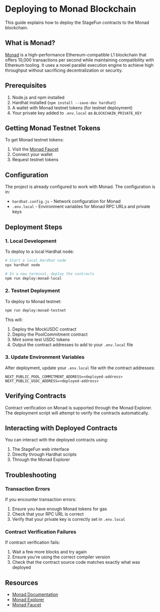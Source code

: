 # Deploying to Monad Blockchain

This guide explains how to deploy the StageFun contracts to the Monad blockchain.

## What is Monad?

[Monad](https://docs.monad.xyz/) is a high-performance Ethereum-compatible L1 blockchain that offers 10,000 transactions per second while maintaining compatibility with Ethereum tooling. It uses a novel parallel execution engine to achieve high throughput without sacrificing decentralization or security.

## Prerequisites

1. Node.js and npm installed
2. Hardhat installed (`npm install --save-dev hardhat`)
3. A wallet with Monad testnet tokens (for testnet deployment)
4. Your private key added to `.env.local` as `BLOCKCHAIN_PRIVATE_KEY`

## Getting Monad Testnet Tokens

To get Monad testnet tokens:

1. Visit the [Monad Faucet](https://faucet.monad.xyz/)
2. Connect your wallet
3. Request testnet tokens

## Configuration

The project is already configured to work with Monad. The configuration is in:

- `hardhat.config.js` - Network configuration for Monad
- `.env.local` - Environment variables for Monad RPC URLs and private keys

## Deployment Steps

### 1. Local Development

To deploy to a local Hardhat node:

```bash
# Start a local Hardhat node
npx hardhat node

# In a new terminal, deploy the contracts
npm run deploy:monad-local
```

### 2. Testnet Deployment

To deploy to Monad testnet:

```bash
npm run deploy:monad-testnet
```

This will:

1. Deploy the MockUSDC contract
2. Deploy the PoolCommitment contract
3. Mint some test USDC tokens
4. Output the contract addresses to add to your `.env.local` file

### 3. Update Environment Variables

After deployment, update your `.env.local` file with the contract addresses:

```
NEXT_PUBLIC_POOL_COMMITMENT_ADDRESS=<deployed-address>
NEXT_PUBLIC_USDC_ADDRESS=<deployed-address>
```

## Verifying Contracts

Contract verification on Monad is supported through the Monad Explorer. The deployment script will attempt to verify the contracts automatically.

## Interacting with Deployed Contracts

You can interact with the deployed contracts using:

1. The StageFun web interface
2. Directly through Hardhat scripts
3. Through the Monad Explorer

## Troubleshooting

### Transaction Errors

If you encounter transaction errors:

1. Ensure you have enough Monad tokens for gas
2. Check that your RPC URL is correct
3. Verify that your private key is correctly set in `.env.local`

### Contract Verification Failures

If contract verification fails:

1. Wait a few more blocks and try again
2. Ensure you're using the correct compiler version
3. Check that the contract source code matches exactly what was deployed

## Resources

- [Monad Documentation](https://docs.monad.xyz/)
- [Monad Explorer](https://testnet.monadexplorer.com/)
- [Monad Faucet](https://faucet.monad.xyz/)
